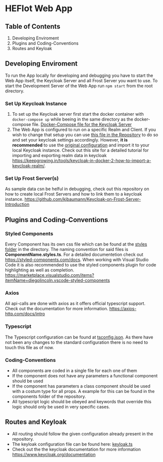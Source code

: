 # HEFIot Web App
## Table of Contents
1. Developing Enviroment
2. Plugins and Coding-Conventions
3. Routes and Keyloak
## Developing Enviroment
To run the App locally for developing and debugging you have to start the Web App itself, the Keycloak Server and all Frost Server you want to use.
To start the Development Server of the Web App run ``` npm start ``` from the root directory.
### Set Up Keycloak Instance
1. To set up the Keycloak server first start the docker container with ``` docker-compose up ``` while beeing in the same directory as the docker-compose file. [Docker-Compose file for the Keycloak Server](documentation/docker-compose.yaml)
2. The Web App is configured to run on a specific Realm and Client. If you wish to change that setup you can use [this file in the Repository](src/keycloak.ts) to do so and set your keycloak settings accordingly. However, **it is recommended** to use the [original configuration](documentation/realm-export.json) and import it to your local Keycloak instance. Check out this site for a detailed tutorial for importing and exporting realm data in keycloak https://keepgrowing.in/tools/keycloak-in-docker-2-how-to-import-a-keycloak-realm/.
### Set Up Frost Server(s)
As sample data csn be helful in debugging, check out this repository on how to create local Frost Servers and how to link them to a keycloak instance.
https://github.com/kjbaumann/Keycloak-on-Frost-Server-Introduction
## Plugins and Coding-Conventions
### Styled Components
Every Component has its own css file which can be found at the [styles folder](src/styles) in the directory. The naming convention for said files is **ComponentName.styles.ts**. For a detailed documentetion check out https://styled-components.com/docs. When working with Visual Studio Code it is also recommended to use the styled components plugin for code highlighting as well as completion. https://marketplace.visualstudio.com/items?itemName=diegolincoln.vscode-styled-components
### Axios 
All api-calls are done with axios as it offers official typescript support. Check out the documentation for more information. https://axios-http.com/docs/intro
### Typescript
The Typescript configuration can be found at [tsconfig.json](/tsconfig.json). As there have not been any changes to the standard configuration there is no need to touch this file as of now.
### Coding-Conventions
- All components are coded in a single file for each one of them
- If the component does not have any parameters a functional component should be used
- If the component has parameters a class component should be used with a costum type for all props. A example for this can be found in the components folder of the repository.
- All typescript logic should be obeyed and keywords that override this logic should only be used in very specific cases.
## Routes and Keyloak
- All routing should follow the given configuration already present in the repository.
- The keyloak configuration file can be found here:  [keyloak.ts](src/keycloak.ts)
- Check out the the keycloak documentation for more information https://www.keycloak.org/documentation

